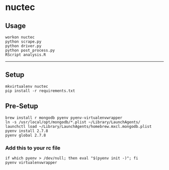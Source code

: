 # nuctec

## Usage
```
workon nuctec
python scrape.py
python driver.py
python post_process.py
RScript analysis.R
```

-----------------------------------

## Setup
```
mkvirtualenv nuctec
pip install -r requirements.txt
```

## Pre-Setup
```
brew install r mongodb pyenv pyenv-virtualenvwrapper
ln -s /usr/local/opt/mongodb/*.plist ~/Library/LaunchAgents/
launchctl load ~/Library/LaunchAgents/homebrew.mxcl.mongodb.plist
pyenv install 2.7.8
pyenv global 2.7.8
```

### Add this to your rc file
```
if which pyenv > /dev/null; then eval "$(pyenv init -)"; fi
pyenv virtualenvwrapper
```
